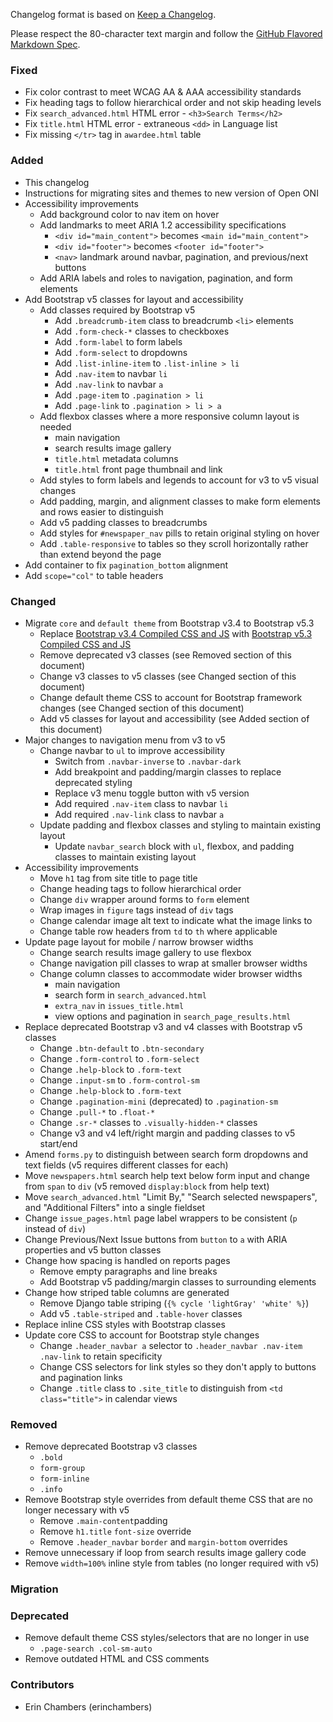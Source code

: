 Changelog format is based on [Keep a
Changelog](https://keepachangelog.com/en/1.0.0/).

Please respect the 80-character text margin and follow the [GitHub Flavored
Markdown Spec](https://github.github.com/gfm/).

### Fixed
- Fix color contrast to meet WCAG AA & AAA accessibility standards
- Fix heading tags to follow hierarchical order and not skip heading levels
- Fix `search_advanced.html` HTML error - `<h3>Search Terms</h2>`
- Fix `title.html` HTML error - extraneous `<dd>` in Language list 
- Fix missing `</tr>` tag in `awardee.html` table

### Added
- This changelog
- Instructions for migrating sites and themes to new version of Open ONI
- Accessibility improvements
	- Add background color to nav item on hover
  - Add landmarks to meet ARIA 1.2 accessibility specifications
    - `<div id="main_content">` becomes `<main id="main_content">`
    - `<div id="footer">` becomes `<footer id="footer">`
    - `<nav>` landmark around navbar, pagination, and previous/next buttons
  - Add ARIA labels and roles to navigation, pagination, and form elements
- Add Bootstrap v5 classes for layout and accessibility
  - Add classes required by Bootstrap v5
      - Add `.breadcrumb-item` class to breadcrumb `<li>` elements
      - Add `.form-check-*` classes to checkboxes
      - Add `.form-label` to form labels
      - Add `.form-select` to dropdowns
      - Add `.list-inline-item` to `.list-inline > li`
      - Add `.nav-item` to navbar `li`
      - Add `.nav-link` to navbar `a`
      - Add `.page-item` to `.pagination > li`
      - Add `.page-link` to `.pagination > li > a`
  - Add flexbox classes where a more responsive column layout is needed
    - main navigation
    - search results image gallery
    - `title.html` metadata columns 
    - `title.html` front page thumbnail and link
  - Add styles to form labels and legends to account for v3 to v5 visual changes
  - Add padding, margin, and alignment classes to make form elements and rows 
easier to distinguish
  - Add v5 padding classes to breadcrumbs
  - Add styles for `#newspaper_nav` pills to retain original styling on hover
  - Add `.table-responsive` to tables so they scroll horizontally rather than 
  extend beyond the page
- Add container to fix `pagination_bottom` alignment
- Add `scope="col"` to table headers



### Changed
- Migrate `core` and `default theme` from Bootstrap v3.4 to Bootstrap v5.3
  - Replace [Bootstrap v3.4 Compiled CSS and JS](https://getbootstrap.com/docs/3.4/getting-started/#download) 
  with [Bootstrap v5.3 Compiled CSS and JS](https://getbootstrap.com/docs/5.3/getting-started/download/)
  - Remove deprecated v3 classes (see Removed section of this document)
  - Change v3 classes to v5 classes (see Changed section of this document)
  - Change default theme CSS to account for Bootstrap framework changes (see 
  Changed section of this document)
  - Add v5 classes for layout and accessibility (see Added section of this 
  document)
- Major changes to navigation menu from v3 to v5
  - Change navbar to `ul` to improve accessibility
	- Switch from `.navbar-inverse` to `.navbar-dark`
	- Add breakpoint and padding/margin classes to replace deprecated styling
	- Replace v3 menu toggle button with v5 version
	- Add required `.nav-item` class to navbar `li`
	- Add required `.nav-link` class to navbar `a`
  - Update padding and flexbox classes and styling to maintain existing layout
	- Update `navbar_search` block with `ul`, flexbox, and padding classes to 
  maintain existing layout
- Accessibility improvements
  - Move `h1` tag from site title to page title
  - Change heading tags to follow hierarchical order
  - Change `div` wrapper around forms to `form` element
  - Wrap images in `figure` tags instead of `div` tags
  - Change calendar image alt text to indicate what the image links to
  - Change table row headers from `td` to `th` where applicable
- Update page layout for mobile / narrow browser widths
  - Change search results image gallery to use flexbox
  - Change navigation pill classes to wrap at smaller browser widths
  - Change column classes to accommodate wider browser widths
    - main navigation
    - search form in `search_advanced.html`
    - `extra_nav` in `issues_title.html`
    - view options and pagination in `search_page_results.html`
- Replace deprecated Bootstrap v3 and v4 classes with Bootstrap v5 classes
    - Change `.btn-default` to `.btn-secondary`
    - Change `.form-control` to `.form-select`
    - Change `.help-block` to `.form-text`
    - Change `.input-sm` to `.form-control-sm`
    - Change `.help-block` to `.form-text`
    - Change `.pagination-mini` (deprecated) to `.pagination-sm`
    - Change `.pull-*` to `.float-*`
    - Change `.sr-*` classes to `.visually-hidden-*` classes
    - Change v3 and v4 left/right margin and padding classes to v5 start/end
- Amend `forms.py` to distinguish between search form dropdowns and 
text fields (v5 requires different classes for each)
- Move `newspapers.html` search help text below form input and change from 
`span` to `div` (v5 removed `display:block` from help text)
- Move `search_advanced.html` "Limit By," "Search selected newspapers", and 
"Additional Filters" into a single fieldset
- Change `issue_pages.html` page label wrappers to be consistent (`p` instead 
of `div`)
- Change Previous/Next Issue buttons from `button` to `a` with ARIA properties 
and v5 button classes
- Change how spacing is handled on reports pages
  - Remove empty paragraphs and line breaks
  - Add Bootstrap v5 padding/margin classes to surrounding elements
- Change how striped table columns are generated
  - Remove Django table striping (`{% cycle 'lightGray' 'white' %}`)
  - Add v5 `.table-striped` and `.table-hover` classes
- Replace inline CSS styles with Bootstrap classes
- Update core CSS to account for Bootstrap style changes
  - Change `.header_navbar a` selector to `.header_navbar .nav-item .nav-link` 
  to retain specificity
  - Change CSS selectors for link styles so they don't apply to buttons and 
  pagination links
  - Change `.title` class to `.site_title` to distinguish from 
  `<td class="title">` in calendar views

### Removed
- Remove deprecated Bootstrap v3 classes
	- `.bold`
	- `form-group`
  - `form-inline`
  - `.info`
- Remove Bootstrap style overrides from default theme CSS that are no 
longer necessary with v5
  - Remove `.main-content`padding
  - Remove `h1.title` `font-size` override
  - Remove `.header_navbar` `border` and `margin-bottom` overrides
- Remove unnecessary if loop from search results image gallery code
- Remove `width=100%` inline style from tables (no longer required with v5)


### Migration


### Deprecated
- Remove default theme CSS styles/selectors that are no longer in use
  - `.page-search .col-sm-auto`
- Remove outdated HTML and CSS comments

### Contributors
- Erin Chambers (erinchambers)
